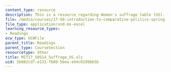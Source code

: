 ```yaml
---
content_type: resource
description: This is a resource regarding Women's suffrage table (US).
file: /media/courses/17-50-introduction-to-comparative-politics-spring-2014/5b602cd7e131fb805beae94c0199bb5b_MIT17_50S14_Suffrage_US.xls
file_type: application/vnd.ms-excel
learning_resource_types:
- Readings
ocw_type: OCWFile
parent_title: Readings
parent_type: CourseSection
resourcetype: Other
title: MIT17_50S14_Suffrage_US.xls
uid: 5b602cd7-e131-fb80-5bea-e94c0199bb5b
---
```

